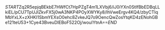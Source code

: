 $START$Zq2R5epjqBEkbE7HWfCt7HpPZgT4m1LXVbj6/iJ0iYXn0StIfBbEDBqLLkiEL/pCU7TpUJlZkvFX5j0wA3NKP4POyXWYKy8/lhVweErgv4KQ4/zbyCTIqMbYxLX+zXHKI1SbmYEXsO0ehc8ZvkeJQ7o9OencQwZosYtqKD4zENohGBe121teU53+1Cye43BveuDIEBoF522Oj/wouIYtnA==$END$